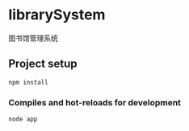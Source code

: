 # librarySystem
图书馆管理系统

## Project setup
```
npm install
```

### Compiles and hot-reloads for development
```
node app
```

